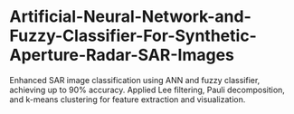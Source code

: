# Artificial-Neural-Network-and-Fuzzy-Classifier-For-Synthetic-Aperture-Radar-SAR-Images
Enhanced SAR image classification using ANN and fuzzy classifier, achieving up to 90% accuracy. Applied Lee filtering, Pauli decomposition, and k-means clustering for feature extraction and visualization.

